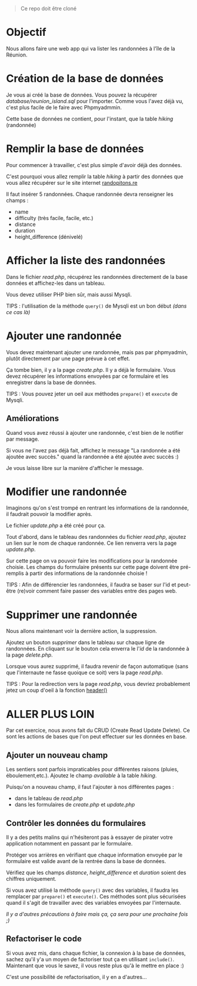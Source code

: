 > Ce repo doit être cloné


# Objectif

Nous allons faire une web app qui va lister les randonnées à l'île de la Réunion.

# Création de la base de données
Je vous ai créé la base de données. 
Vous pouvez la récupérer *database/reunion_island.sql* pour l'importer. 
Comme vous l'avez déjà vu, c'est plus facile de le faire avec Phpmyadmmin.

Cette base de données ne contient, pour l'instant, que la table *hiking* (randonnée)

# Remplir la base de données

Pour commencer à travailler, c'est plus simple d'avoir déjà des données.

C'est pourquoi vous allez remplir la table *hiking* à partir des données que
vous allez récupérer sur le site internet [randopitons.re](https://www.randopitons.re)

Il faut insérer 5 randonnées. Chaque randonnée devra renseigner les champs :
* name
* difficulty (très facile, facile, etc.)
* distance
* duration
* height_difference (dénivelé)

# Afficher la liste des randonnées

Dans le fichier *read.php*, récupérez les randonnées directement de la base données 
et affichez-les dans un tableau.

Vous devez utiliser PHP bien sûr, mais aussi Mysqli.


TIPS : l'utilisation de la méthode ```query()``` 
de Mysqli est un bon début *(dans ce cas là)*

# Ajouter une randonnée

Vous devez maintenant ajouter une randonnée, mais pas par phpmyadmin, 
plutôt directement par une page prévue à cet effet.

Ça tombe bien, il y a la page *create.php*. Il y a déjà le formulaire. 
Vous devez récupérer les informations envoyées par ce formulaire et les enregistrer
dans la base de données.

TIPS : Vous pouvez jeter un oeil aux méthodes ```prepare()``` et ```execute``` de Mysqli.

## Améliorations

Quand vous avez réussi à ajouter une randonnée, c'est bien de le notifier par message.

Si vous ne l'avez pas déjà fait, affichez le message 
"La randonnée a été ajoutée avec succès." 
quand la randonnée a été ajoutée avec succès :)

Je vous laisse libre sur la manière d'afficher le message.

# Modifier une randonnée

Imaginons qu'on s'est trompé en rentrant les informations de la randonnée, 
il faudrait pouvoir la modifier après.

Le fichier *update.php* a été créé pour ça.

Tout d'abord, dans le tableau des randonnées du fichier *read.php*, 
ajoutez un lien sur le nom de chaque randonnée. 
Ce lien renverra vers la page *update.php*.

Sur cette page on va pouvoir faire les modifications pour la randonnée choisie. 
Les champs du formulaire présents sur cette page doivent être pré-remplis à partir
des informations de la randonnée choisie !

TIPS : Afin de différencier les randonnées, il faudra se baser sur l'id 
et peut-être (re)voir comment faire passer des variables entre des pages web.

# Supprimer une randonnée

Nous allons maintenant voir la dernière action, la suppression.

Ajoutez un bouton *supprimer* dans le tableau sur chaque ligne de randonnées. 
En cliquant sur le bouton cela enverra le l'*id* de la randonnée à la page *delete.php*.

Lorsque vous aurez supprimé, il faudra revenir de façon automatique 
(sans que l'internaute ne fasse quoique ce soit) vers la page *read.php*.

TIPS : Pour la redirection vers la page *read.php*, 
vous devriez probablement jetez un coup d'oeil à la fonction 
[header()](http://php.net/manual/fr/function.header.php)

# ALLER PLUS LOIN

Par cet exercice, nous avons fait du CRUD (Create Read Update Delete). 
Ce sont les actions de bases que l'on peut effectuer sur les données en base.

## Ajouter un nouveau champ

Les sentiers sont parfois impraticables pour différentes raisons 
(pluies, éboulement,etc.). Ajoutez le champ *available* à la table *hiking*.

Puisqu'on a nouveau champ, il faut l'ajouter à nos différentes pages :
* dans le tableau de *read.php*
* dans les formulaires de *create.php* et *update.php*

## Contrôler les données du formulaires

Il y a des petits malins qui n'hésiteront pas à essayer de pirater votre application 
notamment en passant par le formulaire.

Protéger vos arrières en vérifiant que chaque information envoyée 
par le formulaire est valide avant de la rentrée dans la base de données.

Vérifiez que les champs *distance*, *height_difference* et *duration* 
soient des chiffres uniquement.

Si vous avez utilisé la méthode ```query()``` avec des variables, 
il faudra les remplacer par ```prepare()``` et ```execute()```. Ces méthodes sont plus 
sécurisées quand il s'agit de travailler avec des variables envoyées par l'internaute.

*Il y a d'autres précautions à faire mais ça, ça sera pour une prochaine fois ;)*

## Refactoriser le code

Si vous avez mis, dans chaque fichier, la connexion à la base de données, 
sachez qu'il y'a un moyen de factoriser tout ça en utilisant ```include()```. 
Maintenant que vous le savez, il vous reste plus qu'à le mettre en place :)

C'est une possibilité de refactorisation, il y en a d'autres...
